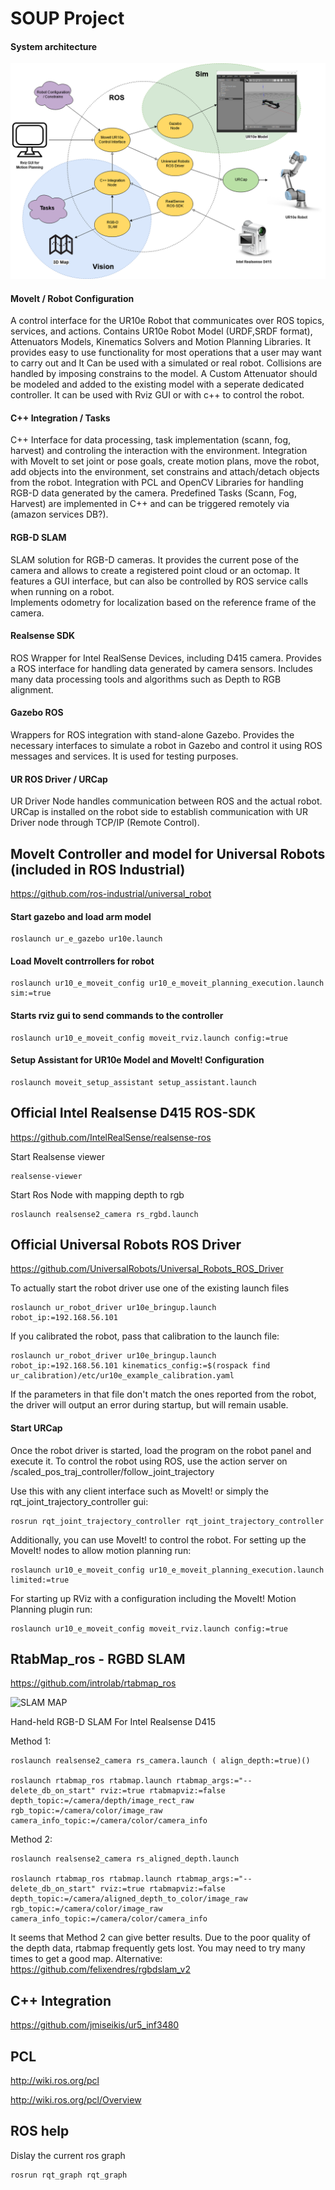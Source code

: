 # SOUP Project

#### System architecture

![ROS_Diagram](/images/ros_diagram.png)

#### MoveIt / Robot Configuration
A control interface for the UR10e Robot that communicates over ROS topics, services, and actions. Contains UR10e Robot Model (URDF,SRDF format), Attenuators Models, Kinematics Solvers and Motion Planning Libraries. It provides easy to use functionality for most operations that a user may want to carry out and It Can be used with a simulated or real robot. Collisions are handled by imposing constrains to the model. A Custom Attenuator should be modeled and added to the existing model with a seperate dedicated controller. It can be used with Rviz GUI or with c++ to control the robot.
  
#### C++ Integration / Tasks
C++ Interface for data processing, task implementation (scann, fog, harvest) and controling the interaction with the environment. Integration with MoveIt to set joint or pose goals, create motion plans, move the robot, add objects into the environment, set constrains and attach/detach objects from the robot. Integration with PCL and OpenCV Libraries for handling RGB-D data generated by the camera. Predefined Tasks (Scann, Fog, Harvest) are implemented in C++ and can be triggered remotely via (amazon services DB?).

#### RGB-D SLAM 
SLAM solution for RGB-D cameras. It provides the current pose of the camera and allows to create a registered point cloud or an octomap. It features a GUI interface, but can also be controlled by ROS service calls when running on a robot.      
Implements odometry for localization based on the reference frame of the camera. 

#### Realsense SDK 
ROS Wrapper for Intel RealSense Devices, including D415 camera. Provides a ROS interface for handling data generated by camera sensors. Includes many data processing tools and algorithms such as Depth to RGB alignment.  

#### Gazebo ROS
Wrappers for ROS integration with stand-alone Gazebo. Provides the necessary interfaces to simulate a robot in Gazebo and control it using ROS messages and services. It is used for testing purposes.

#### UR ROS Driver / URCap
UR Driver Node handles communication between ROS and the actual robot. URCap is installed on the robot side to establish communication with UR Driver node through TCP/IP (Remote Control).  




## MoveIt Controller and model for Universal Robots (included in ROS Industrial)
https://github.com/ros-industrial/universal_robot

#### Start gazebo and load arm model

    roslaunch ur_e_gazebo ur10e.launch

#### Load MoveIt contrrollers for robot

    roslaunch ur10_e_moveit_config ur10_e_moveit_planning_execution.launch sim:=true

#### Starts rviz gui to send commands to the controller

    roslaunch ur10_e_moveit_config moveit_rviz.launch config:=true

#### Setup Assistant for UR10e Model and MoveIt! Configuration

    roslaunch moveit_setup_assistant setup_assistant.launch


## Official Intel Realsense D415 ROS-SDK 
https://github.com/IntelRealSense/realsense-ros

Start Realsense viewer
    
    realsense-viewer

Start Ros Node with mapping depth to rgb
    
    roslaunch realsense2_camera rs_rgbd.launch


## Official Universal Robots ROS Driver
https://github.com/UniversalRobots/Universal_Robots_ROS_Driver

To actually start the robot driver use one of the existing launch files

    roslaunch ur_robot_driver ur10e_bringup.launch robot_ip:=192.168.56.101

If you calibrated the robot, pass that calibration to the launch file:

    roslaunch ur_robot_driver ur10e_bringup.launch robot_ip:=192.168.56.101 kinematics_config:=$(rospack find ur_calibration)/etc/ur10e_example_calibration.yaml

If the parameters in that file don't match the ones reported from the robot, the driver will output an error during startup, but will remain usable.

#### Start URCap
Once the robot driver is started, load the program on the robot panel and execute it. 
To control the robot using ROS, use the action server on /scaled_pos_traj_controller/follow_joint_trajectory

Use this with any client interface such as MoveIt! or simply the rqt_joint_trajectory_controller gui:

    rosrun rqt_joint_trajectory_controller rqt_joint_trajectory_controller

Additionally, you can use MoveIt! to control the robot. For setting up the MoveIt! nodes to allow motion planning run:

    roslaunch ur10_e_moveit_config ur10_e_moveit_planning_execution.launch limited:=true

For starting up RViz with a configuration including the MoveIt! Motion Planning plugin run:

    roslaunch ur10_e_moveit_config moveit_rviz.launch config:=true



## RtabMap_ros - RGBD SLAM
https://github.com/introlab/rtabmap_ros

![SLAM MAP](/images/os_tracking_results.gif)


Hand-held RGB-D SLAM For Intel Realsense D415 

Method 1:
    
    roslaunch realsense2_camera rs_camera.launch ( align_depth:=true)()
    
    roslaunch rtabmap_ros rtabmap.launch rtabmap_args:="--delete_db_on_start" rviz:=true rtabmapviz:=false     depth_topic:=/camera/depth/image_rect_raw rgb_topic:=/camera/color/image_raw camera_info_topic:=/camera/color/camera_info

Method 2:

    roslaunch realsense2_camera rs_aligned_depth.launch

    roslaunch rtabmap_ros rtabmap.launch rtabmap_args:="--delete_db_on_start" rviz:=true rtabmapviz:=false depth_topic:=/camera/aligned_depth_to_color/image_raw rgb_topic:=/camera/color/image_raw camera_info_topic:=/camera/color/camera_info

It seems that Method 2 can give better results. Due to the poor quality of the depth data, rtabmap frequently gets lost. You may need to try many times to get a good map.
Alternative: https://github.com/felixendres/rgbdslam_v2


## C++ Integration
https://github.com/jmiseikis/ur5_inf3480


## PCL
http://wiki.ros.org/pcl

http://wiki.ros.org/pcl/Overview




## ROS help
Dislay the current ros graph

    rosrun rqt_graph rqt_graph




